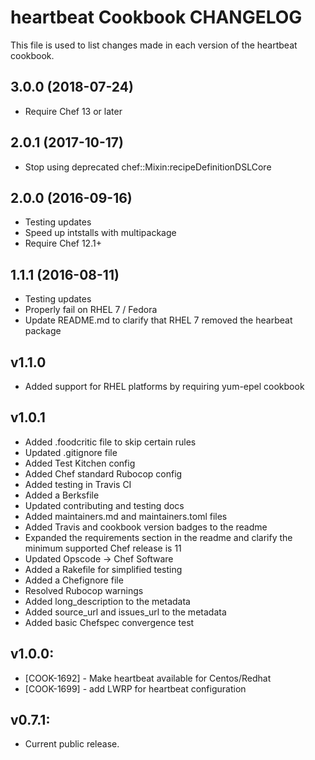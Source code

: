 heartbeat Cookbook CHANGELOG
============================
This file is used to list changes made in each version of the heartbeat cookbook.

## 3.0.0 (2018-07-24)

- Require Chef 13 or later

## 2.0.1 (2017-10-17)

- Stop using deprecated chef::Mixin:recipeDefinitionDSLCore

## 2.0.0 (2016-09-16)

- Testing updates
- Speed up intstalls with multipackage
- Require Chef 12.1+

## 1.1.1 (2016-08-11)

- Testing updates
- Properly fail on RHEL 7 / Fedora
- Update README.md to clarify that RHEL 7 removed the hearbeat package

## v1.1.0

* Added support for RHEL platforms by requiring yum-epel cookbook

## v1.0.1

* Added .foodcritic file to skip certain rules
* Updated .gitignore file
* Added Test Kitchen config
* Added Chef standard Rubocop config
* Added testing in Travis CI
* Added a Berksfile
* Updated contributing and testing docs
* Added maintainers.md and maintainers.toml files
* Added Travis and cookbook version badges to the readme
* Expanded the requirements section in the readme and clarify the minimum supported Chef release is 11
* Updated Opscode -> Chef Software
* Added a Rakefile for simplified testing
* Added a Chefignore file
* Resolved Rubocop warnings
* Added long_description to the metadata
* Added source_url and issues_url to the metadata
* Added basic Chefspec convergence test

## v1.0.0:
* [COOK-1692] - Make heartbeat available for Centos/Redhat
* [COOK-1699] - add LWRP for heartbeat configuration

## v0.7.1:
* Current public release.
